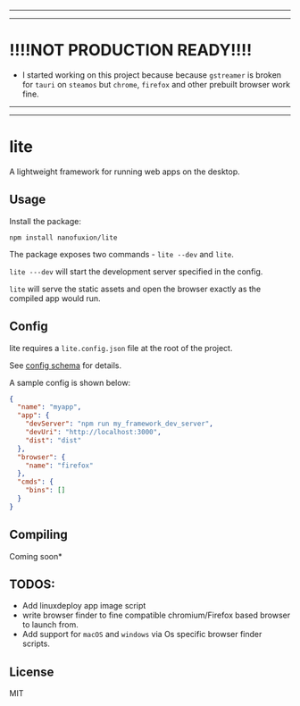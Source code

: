___
___
# !!!!NOT PRODUCTION READY!!!!
- I started working on this project because because `gstreamer` is broken for `tauri` on `steamos` but `chrome`, `firefox` and other prebuilt browser work fine.
___
___

# lite

A lightweight framework for running web apps on the desktop.

## Usage

Install the package:

```
npm install nanofuxion/lite
```

The package exposes two commands - `lite --dev` and `lite`. 

`lite ---dev` will start the development server specified in the config. 

`lite` will serve the static assets and open the browser exactly as the compiled app would run.

## Config

lite requires a `lite.config.json` file at the root of the project. 

See [config schema](schema.json) for details.

A sample config is shown below:

```json
{
  "name": "myapp",
  "app": { 
    "devServer": "npm run my_framework_dev_server",
    "devUri": "http://localhost:3000",
    "dist": "dist"
  },
  "browser": {
    "name": "firefox"
  },
  "cmds": {
    "bins": []  
  }
}
```

## Compiling

Coming soon*


## TODOS:

- Add linuxdeploy app image script
- write browser finder to fine compatible chromium/Firefox based browser to launch from.
- Add support for `macOS` and `windows` via Os specific browser finder scripts.


## License

MIT
